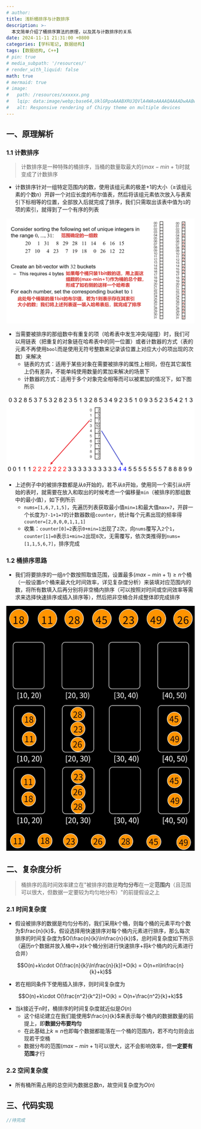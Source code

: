 ```yaml
---
# author:
title: 浅析桶排序与计数排序
description: >-
  本文简单介绍了桶排序算法的原理，以及其与计数排序的关系
date: 2024-11-11 21:31:00 +0800
categories: [学科笔记, 数据结构]
tags: [数据结构, C++]
# pin: true
# media_subpath: '/resources/'
# render_with_liquid: false
math: true
# mermaid: true
# image:
#   path: /resources/xxxxxx.png
#   lqip: data:image/webp;base64,UklGRpoAAABXRUJQVlA4WAoAAAAQAAAADwAABwAAQUxQSDIAAAARL0AmbZurmr57yyIiqE8oiG0bejIYEQTgqiDA9vqnsUSI6H+oAERp2HZ65qP/VIAWAFZQOCBCAAAA8AEAnQEqEAAIAAVAfCWkAALp8sF8rgRgAP7o9FDvMCkMde9PK7euH5M1m6VWoDXf2FkP3BqV0ZYbO6NA/VFIAAAA
#   alt: Responsive rendering of Chirpy theme on multiple devices
---
```


## 一、原理解析

### 1.1 计数排序

>计数排序是一种特殊的桶排序，当桶的数量取最大的$(max-min+1)$时就变成了计数排序

- 计数排序针对一组特定范围内的数，使用该组元素的极差$+1$的大小（$\geq$该组元素的个数$n$）开辟一个对应长度的布尔值表，然后将该组元素依次放入与表索引下标相等的位置，全部放入后就完成了排序，我们只需取出该表中值为`1`的项的索引，就得到了一个有序的列表

![布尔列表引入计数排序示意图.png](/resources/数据结构/布尔列表引入计数排序示意图.png)

- 当需要被排序的那组数中有重复的项（哈希表中发生冲突/碰撞）时，我们可以用链表（把重复的对象链在哈希表中的同一位置）或者计数器的方式（表的元素不再使用`bool`而是使用无符号整数来记录该位置上对应大小的项出现的次数）来解决
	- 链表的方式：适用于某些对象在需要被排序的属性上相同，但在其它属性上仍有差异，不能单纯使用数量的累加来解决的场景下
	- 计数器的方式：适用于多个对象完全相等而可以被累加的情况下，如下图所示

![计数排序使用计数器解决哈希冲突.png](/resources/数据结构/计数排序使用计数器解决哈希冲突.png)

- 上述例子中的被排序数都是从`0`开始的，若不从`0`开始，使用同一个索引从`0`开始的表时，就需要在放入和取出的时候考虑一个偏移量`min`（被排序的那组数中的最小值），如下例所示
	- `nums=[1,6,7,1,5]`，先遍历列表获取最小值`min=1`和最大值`max=7`，开辟一个长度为`7-1+1=7`的计数器数组`counter`，统计每个元素出现的频率得`counter=[2,0,0,0,1,1,1]`
	- 收集：`counter[0]=2`表示`0+min=1`出现了`2`次，向`nums`覆写入`2`个`1`，`counter[1]=0`表示`1+min=2`出现`0`次，无需覆写，依次类推得到`nums=[1,1,5,6,7]`，排序完成

### 1.2 桶排序思路
- 我们将要排序的一组$n$个数按照取值范围，设置最多$(max-min+1)\geq n$个桶（一般设置$n$个桶来最大化时间效率，详见复杂度分析）来装填对应范围内的数，将所有数填入后再分别将非空桶内排序（可以按照对时间或空间效率等需求来选择快速排序或插入排序等），然后把非空桶合并成整体即完成排序

![桶排序示意图.png](/resources/数据结构/桶排序示意图.png)

## 二、复杂度分析

>桶排序的高时间效率建立在"被排序的数是**均匀分布**在一定**范围内**（且范围可以很大，但数据一定要较为均匀地分布）"的前提假设之上

### 2.1 时间复杂度
- 假设被排序的数据是均匀分布的，我们采用$k$个桶，则每个桶的元素平均个数为$\frac{n}{k}$，假设选择用快速排序对每个桶内元素进行排序，那么每次排序的时间复杂度为$O(\frac{n}{k}\ln\frac{n}{k})$，总时间复杂度如下所示（遍历$n$个数据并放入桶中+对$k$个桶分别进行快速排序+将$k$个桶内的元素进行合并）

$$O(n)+k\cdot O(\frac{n}{k}\ln\frac{n}{k})+O(k) = O(n+n\ln\frac{n}{k}+k)$$

- 若在相同条件下使用插入排序，则时间复杂度为

$$O(n)+k\cdot O(\frac{n^2}{k^2})+O(k) = O(n+\frac{n^2}{k}+k)$$

- 当$k$接近于$n$时，桶排序的时间复杂度就近似是$O(n)$
	- 这个结论建立在我们能使用$\frac{n}{k}$来表示每个桶内的数据数量的前提上，即**数据分布要均匀**
	- 在此基础上$k\approx n$也即每个数据都能落在一个桶的范围内，若不均匀则会出现若干空桶
	- 数据分布的范围$(max-min+1)$可以很大，这不会影响效率，但**一定要有范围**才行

### 2.2 空间复杂度
- 所有桶所需占用的总空间为数据总数$n$，故空间复杂度为$O(n)$

## 三、代码实现

```cpp
//待完成
```